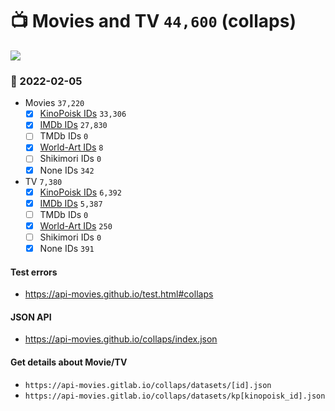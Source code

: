 # :tv: Movies and TV `44,600` (collaps)

<a href="https://API-Movies.github.io"><img src="https://API-Movies.github.io/banner.png?cache"></a>

### :date: 2022-02-05
- Movies `37,220`
  - [x] <a href="https://API-Movies.github.io/collaps/movie_kinopoisk_ids.json">KinoPoisk IDs</a> `33,306`
  - [x] <a href="https://API-Movies.github.io/collaps/movie_imdb_ids.json">IMDb IDs</a> `27,830`
  - [ ] TMDb IDs `0`
  - [x] <a href="https://API-Movies.github.io/collaps/movie_world_art_ids.json">World-Art IDs</a> `8`
  - [ ] Shikimori IDs `0`
  - [x] None IDs `342`
- TV `7,380`
  - [x] <a href="https://API-Movies.github.io/collaps/tv_kinopoisk_ids.json">KinoPoisk IDs</a> `6,392`
  - [x] <a href="https://API-Movies.github.io/collaps/tv_imdb_ids.json">IMDb IDs</a> `5,387`
  - [ ] TMDb IDs `0`
  - [x] <a href="https://API-Movies.github.io/collaps/tv_world_art_ids.json">World-Art IDs</a> `250`
  - [ ] Shikimori IDs `0`
  - [x] None IDs `391`
#### Test errors
- <a href='https://api-movies.github.io/test.html#collaps'>https://api-movies.github.io/test.html#collaps</a>
#### JSON API
- <a href='https://api-movies.github.io/collaps/index.json'>https://api-movies.github.io/collaps/index.json</a>
#### Get details about Movie/TV
- `https://api-movies.gitlab.io/collaps/datasets/[id].json`
- `https://api-movies.gitlab.io/collaps/datasets/kp[kinopoisk_id].json`
